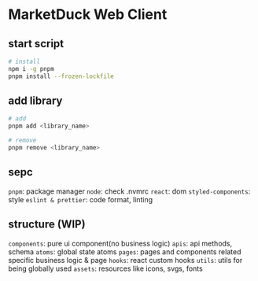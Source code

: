 # MarketDuck Web Client

## start script

```bash
# install
npm i -g pnpm
pnpm install --frozen-lockfile
```

## add library

```bash
# add
pnpm add <library_name>

# remove
pnpm remove <library_name>
```

## sepc

`pnpm`: package manager
`node`: check .nvmrc
`react`: dom
`styled-components`: style
`eslint & prettier`: code format, linting 


## structure (WIP)

`components`: pure ui component(no business logic)
`apis`: api methods, schema
`atoms`: global state atoms 
`pages`: pages and components related specific business logic & page
`hooks`: react custom hooks 
`utils`: utils for being globally used
`assets`: resources like icons, svgs, fonts 